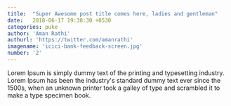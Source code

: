 ```yaml
---
title:  "Super Awesome post title comes here, ladies and gentleman"
date:   2018-06-17 19:38:30 +0530
categories: puke
author: 'Aman Rathi'
authurl: 'https://twitter.com/amanrathi'
imagename: 'icici-bank-feedback-screen.jpg'
number: '2'
---
```

Lorem Ipsum is simply dummy text of the printing and typesetting industry. Lorem Ipsum has been the industry's standard dummy text ever since the 1500s, when an unknown printer took a galley of type and scrambled it to make a type specimen book.
